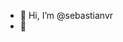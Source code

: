 - 👋 Hi, I’m @sebastianvr
- 👀 

<!---
sebastianvr/sebastianvr is a ✨ special ✨ repository because its `README.md` (this file) appears on your GitHub profile.
You can click the Preview link to take a look at your changes.
--->
